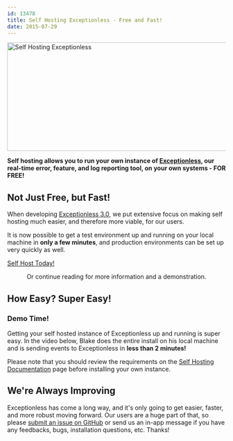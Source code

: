 ```yaml
---
id: 13478
title: Self Hosting Exceptionless - Free and Fast!
date: 2015-07-29
---
```

<img loading="lazy" class="aligncenter size-full wp-image-13489" src="/assets/img/news/blog-header-image-self-hosting.jpg" alt="Self Hosting Exceptionless" width="708" height="250" data-id="13489" srcset="/assets/blog-header-image-self-hosting.jpg 708w, /assets/blog-header-image-self-hosting-300x106.jpg 300w" sizes="(max-width: 708px) 100vw, 708px" />

**Self hosting allows you to run your own instance of <a href="/" target="_blank">Exceptionless</a>, our real-time error, feature, and log reporting tool, on your own systems - FOR FREE!**

## Not Just Free, but Fast!

When developing <a href="/exceptionless-3-0-changes-to-build-process-dependencies-self-hosting/" target="_blank">Exceptionless 3.0</a>, we put extensive focus on making self hosting much easier, and therefore more viable, for our users.

It is now possible to get a test environment up and running on your local machine in **only a few minutes**, and production environments can be set up very quickly as well.

<div class="signup center">
  <a class="btn btn-large btn-primary" href="https://github.com/exceptionless/Exceptionless/wiki/Self-Hosting" target="_blank">Self Host Today!</a>
</div>

<p style="text-align: center;">
  Or continue reading for more information and a demonstration.
</p>

<!--more-->

## How Easy? Super Easy!

### Demo Time!

Getting your self hosted instance of Exceptionless up and running is super easy. In the video below, Blake does the entire install on his local machine and is sending events to Exceptionless in **less than 2 minutes!**

Please note that you should review the requirements on the <a href="https://github.com/exceptionless/Exceptionless/wiki/Self-Hosting" target="_blank">Self Hosting Documentation</a> page before installing your own instance.

<div class="videoWrapper">
</div>

## We're Always Improving

Exceptionless has come a long way, and it's only going to get easier, faster, and more robust moving forward. Our users are a huge part of that, so please <a href="https://github.com/exceptionless/Exceptionless/issues" target="_blank">submit an issue on GitHub</a> or send us an in-app message if you have any feedbacks, bugs, installation questions, etc. Thanks!
